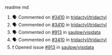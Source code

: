 readme md


<!--START_SECTION:activity--> 
1. 🗣 Commented on [#3410](https://github.com/tridactyl/tridactyl/issues/3410) in [tridactyl/tridactyl](https://github.com/tridactyl/tridactyl)
2. 🗣 Commented on [#3410](https://github.com/tridactyl/tridactyl/issues/3410) in [tridactyl/tridactyl](https://github.com/tridactyl/tridactyl)
3. 🗣 Commented on [#913](https://github.com/saulpw/visidata/issues/913) in [saulpw/visidata](https://github.com/saulpw/visidata)
4. 🗣 Commented on [#3410](https://github.com/tridactyl/tridactyl/issues/3410) in [tridactyl/tridactyl](https://github.com/tridactyl/tridactyl)
5. ❗️ Opened issue [#913](https://github.com/saulpw/visidata/issues/913) in [saulpw/visidata](https://github.com/saulpw/visidata)
<!--END_SECTION:activity-->
